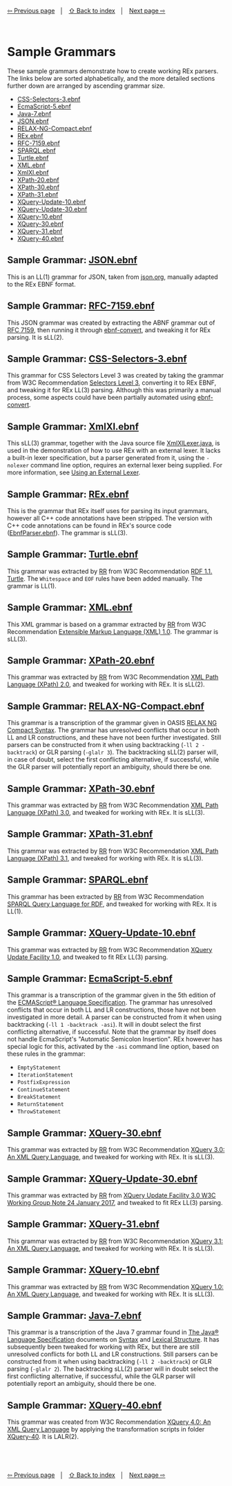 <link rel="stylesheet" href="../markdown.css">

[⇦ Previous page](../grammar-tools.md) &nbsp;&nbsp;│&nbsp;&nbsp; [⇧ Back to index](../../README.md#-rex-parser-generator) &nbsp;&nbsp;│&nbsp;&nbsp; [Next page ⇨ ](../history.md)

&nbsp;
# Sample Grammars

These sample grammars demonstrate how to create working REx parsers. The links below are sorted alphabetically, and the more detailed sections further down are arranged by ascending grammar size.

 - [CSS-Selectors-3.ebnf](#sample-grammar-css-selectors-3ebnf)
 - [EcmaScript-5.ebnf](#sample-grammar-ecmascript-5ebnf)
 - [Java-7.ebnf](#sample-grammar-java-7ebnf)
 - [JSON.ebnf](#sample-grammar-jsonebnf)
 - [RELAX-NG-Compact.ebnf](#sample-grammar-relax-ng-compactebnf)
 - [REx.ebnf](#sample-grammar-rexebnf)
 - [RFC-7159.ebnf](#sample-grammar-rfc-7159ebnf)
 - [SPARQL.ebnf](#sample-grammar-sparqlebnf)
 - [Turtle.ebnf](#sample-grammar-turtleebnf)
 - [XML.ebnf](#sample-grammar-xmlebnf)
 - [XmlXl.ebnf](#sample-grammar-xmlxlebnf)
 - [XPath-20.ebnf](#sample-grammar-xpath-20ebnf)
 - [XPath-30.ebnf](#sample-grammar-xpath-30ebnf)
 - [XPath-31.ebnf](#sample-grammar-xpath-31ebnf)
 - [XQuery-Update-10.ebnf](#sample-grammar-xquery-update-10ebnf)
 - [XQuery-Update-30.ebnf](#sample-grammar-xquery-update-30ebnf)
 - [XQuery-10.ebnf](#sample-grammar-xquery-10ebnf)
 - [XQuery-30.ebnf](#sample-grammar-xquery-30ebnf)
 - [XQuery-31.ebnf](#sample-grammar-xquery-31ebnf)
 - [XQuery-40.ebnf](#sample-grammar-xquery-40ebnf)

## Sample Grammar: [JSON.ebnf](JSON.ebnf)

This is an LL(1) grammar for JSON, taken from [json.org](https://www.json.org/), manually adapted to the REx EBNF format.

## Sample Grammar: [RFC-7159.ebnf](RFC-7159.ebnf)

This JSON grammar was created by extracting the ABNF grammar out of [RFC 7159](https://datatracker.ietf.org/doc/html/rfc7159), then running it through [ebnf-convert][ebnf-convert], and tweaking it for REx parsing. It is sLL(2).

## Sample Grammar: [CSS-Selectors-3.ebnf](CSS-Selectors-3.ebnf)

This grammar for CSS Selectors Level 3 was created by taking the grammar from W3C Recommendation [Selectors Level 3](https://www.w3.org/TR/selectors-3/#grammar), converting it to REx EBNF, and tweaking it for REx LL(3) parsing. Although this was primarily a manual process, some aspects could have been partially automated using [ebnf-convert][ebnf-convert].

## Sample Grammar: [XmlXl.ebnf](XmlXl.ebnf)

This sLL(3) grammar, together with the Java source file [XmlXlLexer.java](XmlXlLexer.java), is used in the demonstration of how to use REx with an external lexer. It lacks a built-in lexer specification, but a parser generated from it, using the `-nolexer` command line option, requires an external lexer being supplied. For more information, see [Using an External Lexer](../using-an-external-lexer.md).

## Sample Grammar: [REx.ebnf](REx.ebnf)

This is the grammar that REx itself uses for parsing its input grammars, however all C++ code annotations have been stripped. The version with C++ code annotations can be found in REx's source code ([EbnfParser.ebnf](../../rex/src/parser/EbnfParser.ebnf)). The grammar is sLL(3).

## Sample Grammar: [Turtle.ebnf](Turtle.ebnf)

This grammar was extracted by [RR][rr] from W3C Recommendation [RDF 1.1. Turtle](https://www.w3.org/TR/2014/REC-turtle-20140225/). The `Whitespace` and `EOF` rules have been added manually. The grammar is LL(1).

## Sample Grammar: [XML.ebnf](XML.ebnf)

This XML grammar is based on a grammar extracted by [RR][rr] from W3C Recommendation [Extensible Markup Language (XML) 1.0](https://www.w3.org/TR/xml/). The grammar is sLL(3).
 
## Sample Grammar: [XPath-20.ebnf](XPath-20.ebnf)

This grammar was extracted by [RR][rr] from W3C Recommendation [XML Path Language (XPath) 2.0](https://www.w3.org/TR/2010/REC-xpath20-20101214/), and tweaked for working with REx. It is sLL(2).

## Sample Grammar: [RELAX-NG-Compact.ebnf](RELAX-NG-Compact.ebnf)

This grammar is a transcription of the grammar given in OASIS [RELAX NG Compact Syntax](https://relaxng.org/compact-20021121.html). The grammar has unresolved conflicts that occur in both LL and LR constructions, and these have not been further investigated. Still parsers can be constructed from it when using backtracking (`-ll 2 -backtrack`) or GLR parsing (`-glalr 3`). The backtracking sLL(2) parser will, in case of doubt, select the first conflicting alternative, if successful, while the GLR parser will potentially report an ambiguity, should there be one.

## Sample Grammar: [XPath-30.ebnf](XPath-30.ebnf)

This grammar was extracted by [RR][rr] from W3C Recommendation [XML Path Language (XPath) 3.0](https://www.w3.org/TR/2014/REC-xpath-30-20140408/), and tweaked for working with REx. It is sLL(3).

## Sample Grammar: [XPath-31.ebnf](XPath-31.ebnf)

This grammar was extracted by [RR][rr] from W3C Recommendation [XML Path Language (XPath) 3.1](https://www.w3.org/TR/2017/REC-xpath-31-20170321/), and tweaked for working with REx. It is sLL(3).

## Sample Grammar: [SPARQL.ebnf](SPARQL.ebnf)

This grammar has been extracted by [RR][rr] from W3C Recommendation [SPARQL Query Language for RDF](https://www.w3.org/TR/2008/REC-rdf-sparql-query-20080115/), and tweaked for working with REx. It is LL(1).

## Sample Grammar: [XQuery-Update-10.ebnf](XQuery-Update-10.ebnf)

This grammar was extracted by [RR][rr] from W3C Recommendation [XQuery Update Facility 1.0](https://www.w3.org/TR/2011/REC-xquery-update-10-20110317/), and tweaked to fit REx LL(3) parsing. 

## Sample Grammar: [EcmaScript-5.ebnf](EcmaScript-5.ebnf)

This grammar is a transcription of the grammar given in the 5th edition of the [ECMAScript® Language Specification](https://ecma-international.org/wp-content/uploads/ECMA-262_5th_edition_december_2009.pdf). The grammar has unresolved conflicts that occur in both LL and LR constructions, those have not been investigated in more detail. A parser can be constructed from it when using backtracking (`-ll 1 -backtrack -asi`). It will in doubt select the first conflicting alternative, if successful. Note that the grammar by itself does not handle EcmaScript's "Automatic Semicolon Insertion". REx however has special logic for this, activated by the `-asi` command line option, based on these rules in the grammar:

 - `EmptyStatement`
 - `IterationStatement`
 - `PostfixExpression`
 - `ContinueStatement`
 - `BreakStatement`
 - `ReturnStatement`
 - `ThrowStatement`

## Sample Grammar: [XQuery-30.ebnf](XQuery-30.ebnf)

This grammar was extracted by [RR][rr] from W3C Recommendation [XQuery 3.0: An XML Query Language](https://www.w3.org/TR/2014/REC-xquery-30-20140408/), and tweaked for working with REx. It is sLL(3).

## Sample Grammar: [XQuery-Update-30.ebnf](XQuery-Update-30.ebnf)

This grammar was extracted by [RR][rr] from [XQuery Update Facility 3.0
W3C Working Group Note 24 January 2017](https://www.w3.org/TR/2017/NOTE-xquery-update-30-20170124/), and tweaked to fit REx LL(3) parsing.

## Sample Grammar: [XQuery-31.ebnf](XQuery-31.ebnf)

This grammar was extracted by [RR][rr] from W3C Recommendation [XQuery 3.1: An XML Query Language](https://www.w3.org/TR/2017/REC-xquery-31-20170321/), and tweaked for working with REx. It is sLL(3).

## Sample Grammar: [XQuery-10.ebnf](XQuery-10.ebnf)

This grammar was extracted by [RR][rr] from W3C Recommendation [XQuery 1.0: An XML Query Language](https://www.w3.org/TR/2010/REC-xquery-20101214/), and tweaked for working with REx. It is sLL(3).

## Sample Grammar: [Java-7.ebnf](Java-7.ebnf)

This grammar is a transcription of the Java 7 grammar found in [The Java® Language Specification](https://docs.oracle.com/javase/specs/jls/se7/html/) documents on [Syntax](https://docs.oracle.com/javase/specs/jls/se7/html/jls-18.html) and [Lexical Structure](https://docs.oracle.com/javase/specs/jls/se7/html/jls-3.html). It has subsequently been tweaked for working with REx, but there are still unresolved conflicts for both LL and LR constructions. Still parsers can be constructed from it when using backtracking (`-ll 2 -backtrack`) or GLR parsing (`-glalr 2`). The backtracking sLL(2) parser will in doubt select the first conflicting alternative, if successful, while the GLR parser will potentially report an ambiguity, should there be one.

## Sample Grammar: [XQuery-40.ebnf](XQuery-40.ebnf)

This grammar was created from W3C Recommendation [XQuery 4.0: An XML Query Language](https://qt4cg.org/specifications/xquery-40/xquery-40.html) by applying the transformation scripts in folder [XQuery-40](XQuery-40/). It is LALR(2).

&nbsp;
---
[⇦ Previous page](../grammar-tools.md) &nbsp;&nbsp;│&nbsp;&nbsp; [⇧ Back to index](../../README.md#-rex-parser-generator) &nbsp;&nbsp;│&nbsp;&nbsp; [Next page ⇨ ](../history.md)

[ebnf-convert]: https://github.com/GuntherRademacher/ebnf-convert
[rr]: https://github.com/GuntherRademacher/rr